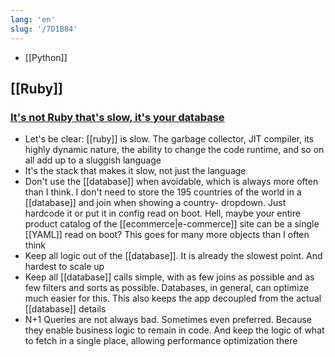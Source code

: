 ```yaml
---
lang: 'en'
slug: '/7D1B84'
---
```


- [[Python]]

## [[Ruby]]

### [It's not Ruby that's slow, it's your database](https://berk.es/2022/08/09/ruby-slow-database-slow/)

- Let's be clear: [[ruby]] is slow. The garbage collector, JIT compiler, its highly dynamic nature, the ability to change the code runtime, and so on all add up to a sluggish language
- It's the stack that makes it slow, not just the language
- Don't use the [[database]] when avoidable, which is always more often than I think. I don't need to store the 195 countries of the world in a [[database]] and join when showing a country- dropdown. Just hardcode it or put it in config read on boot. Hell, maybe your entire product catalog of the [[ecommerce|e-commerce]] site can be a single [[YAML]] read on boot? This goes for many more objects than I often think
- Keep all logic out of the [[database]]. It is already the slowest point. And hardest to scale up
- Keep all [[database]] calls simple, with as few joins as possible and as few filters and sorts as possible. Databases, in general, can optimize much easier for this. This also keeps the app decoupled from the actual [[database]] details
- N+1 Queries are not always bad. Sometimes even preferred. Because they enable business logic to remain in code. And keep the logic of what to fetch in a single place, allowing performance optimization there
